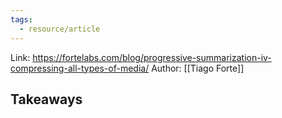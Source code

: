 ```yaml
---
tags:
  - resource/article
---
```


Link: https://fortelabs.com/blog/progressive-summarization-iv-compressing-all-types-of-media/
Author: [[Tiago Forte]]

## Takeaways
